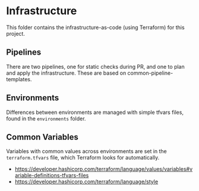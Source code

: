 # Infrastructure

This folder contains the infrastructure-as-code (using Terraform) for this project.

## Pipelines

There are two pipelines, one for static checks during PR, and one to plan and apply the infrastructure. These are based on common-pipeline-templates.

## Environments

Differences between environments are managed with simple tfvars files, found in the `environments` folder.

## Common Variables

Variables with common values across environments are set in the `terraform.tfvars` file, which Terraform looks for automatically.

- <https://developer.hashicorp.com/terraform/language/values/variables#variable-definitions-tfvars-files>
- <https://developer.hashicorp.com/terraform/language/style>
